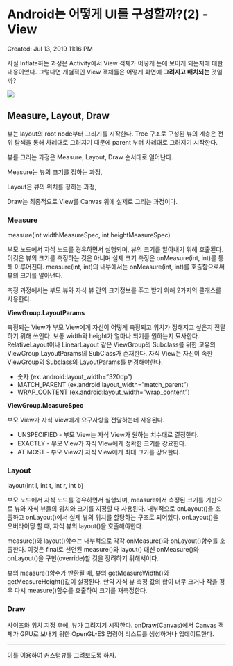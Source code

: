 # Android는 어떻게 UI를 구성할까?(2) - View

Created: Jul 13, 2019 11:16 PM

사실 Inflate하는 과정은 Activity에서 View 객체가 어떻게 눈에 보이게 되는지에 대한 내용이었다. 그렇다면 개별적인 View 객체들은 어떻게 화면에 **그려지고 배치되는** 것일까?

![](https://developer.android.com/images/viewgroup_2x.png)

## Measure, Layout, Draw

뷰는 layout의 root node부터 그리기를 시작한다. Tree 구조로 구성된 뷰의 계층은 전위 탐색을 통해 차례대로 그려지기 때문에 parent 부터 차례대로 그려지기 시작한다.

뷰를 그리는 과정은 Measure, Layout, Draw 순서대로 일어난다.

Measure는 뷰의 크기를 정하는 과정,

Layout은 뷰의 위치를 정하는 과정,

Draw는 최종적으로 View를 Canvas 위에 실제로 그리는 과정이다.

### Measure

measure(int widthMeasureSpec, int heightMeasureSpec)

부모 노드에서 자식 노드를 경유하면서 실행되며, 뷰의 크기를 알아내기 위해 호출된다. 이것은 뷰의 크기를 측정하는 것은 아니며 실제 크기 측정은 onMeasure(int, int)를 통해 이루어진다. measure(int, int)의 내부에서는 onMeasure(int, int)를 호출함으로써 뷰의 크기를 알아낸다.

측정 과정에서는 부모 뷰와 자식 뷰 간의 크기정보를 주고 받기 위해 2가지의 클래스를 사용한다.

**ViewGroup.LayoutParams**

측정되는 View가 부모 View에게 자신이 어떻게 측정되고 위치가 정해지고 싶은지 전달하기 위해 쓰인다. 보통  width와 height가 얼마나 되기를 원하는지 묘사한다. RelativeLayout이나 LinearLayout 같은 ViewGroup의 Subclass를 위한 고유의 ViewGroup.LayoutParams의 SubClass가 존재한다. 자식 View는 자신이 속한 ViewGroup의 Subclass의 LayoutParams를 변경해야한다.

- 숫자 (ex. android:layout_width=”320dp”)
- MATCH_PARENT (ex.android:layout_width=”match_parent”)
- WRAP_CONTENT (ex.android:layout_width=”wrap_content”)

**ViewGroup.MeasureSpec**

부모 View가 자식 View에게 요구사항을 전달하는데 사용된다.

- UNSPECIFIED - 부모 View는 자식 View가 원하는 치수대로 결정한다.
- EXACTLY - 부모 View가 자식 View에게 정확한 크기를 강요한다.
- AT MOST - 부모 View가 자식 View에게 최대 크기를 강요한다.

### Layout

layout(int l, int t, int r, int b)

부모 노드에서 자식 노드를 경유하면서 실행되며, measure에서 측정된 크기를 기반으로 뷰와 자식 뷰들의 위치와 크기를 지정할 때 사용된다. 내부적으로 onLayout()을 호출하고 onLayout()에서 실제 뷰의 위치를 할당하는 구조로 되어있다. onLayout()을 오버라이딩 할 때, 자식 뷰의 layout()을 호출해야한다.

measure()와 layout()함수는 내부적으로 각각 onMeasure()와 onLayout()함수를 호출한다. 이것은 final로 선언된 measure()와 layout() 대신 onMeasure()와 onLayout()을 구현(override)할 것을 장려하기 위해서이다.

뷰의 measure()함수가 반환될 때, 뷰의 getMeasureWidth()와 getMeasureHeight()값이 설정된다. 만약 자식 뷰 측정 값의 합이 너무 크거나 작을 경우 다시 measure()함수를 호출하여 크기를 재측정한다.

### Draw

사이즈와 위치 지정 후에, 뷰가 그려지기 시작한다. onDraw(Canvas)에서 Canvas 객체가 GPU로 보내기 위한 OpenGL-ES 명령어 리스트를 생성하거나 업데이트한다.

---

이를 이용하여 커스텀뷰를 그려보도록 하자.
